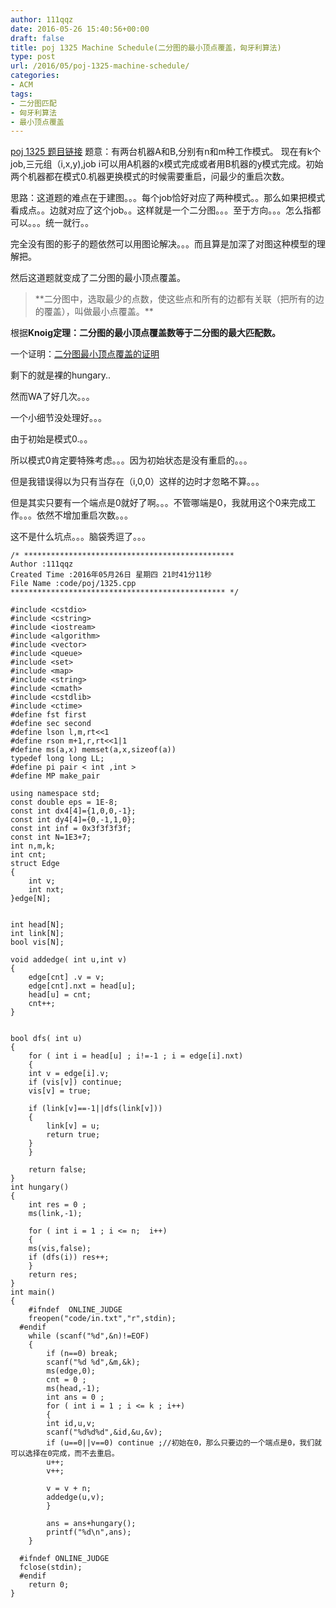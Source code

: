 ```yaml
---
author: 111qqz
date: 2016-05-26 15:40:56+00:00
draft: false
title: poj 1325 Machine Schedule(二分图的最小顶点覆盖，匈牙利算法)
type: post
url: /2016/05/poj-1325-machine-schedule/
categories:
- ACM
tags:
- 二分图匹配
- 匈牙利算法
- 最小顶点覆盖
---
```


[poj 1325 题目链接](http://poj.org/problem?id=1325)
题意：有两台机器A和B,分别有n和m种工作模式。 现在有k个job,三元组（i,x,y),job i可以用A机器的x模式完成或者用B机器的y模式完成。初始两个机器都在模式0.机器更换模式的时候需要重启，问最少的重启次数。



思路：这道题的难点在于建图。。。每个job恰好对应了两种模式。。那么如果把模式看成点。。边就对应了这个job。。这样就是一个二分图。。。至于方向。。。怎么指都可以。。。统一就行。。

完全没有图的影子的题依然可以用图论解决。。。而且算是加深了对图这种模型的理解把。



然后这道题就变成了二分图的最小顶点覆盖。


<blockquote>**二分图中，选取最少的点数，使这些点和所有的边都有关联（把所有的边的覆盖），叫做最小点覆盖。**</blockquote>


根据**Knoig定理：二分图的最小顶点覆盖数等于二分图的最大匹配数。**

一个证明：[二分图最小顶点覆盖的证明](http://www.cnblogs.com/g0feng/archive/2012/11/05/2755713.html)



剩下的就是裸的hungary..

然而WA了好几次。。。

一个小细节没处理好。。。

由于初始是模式0.。。

所以模式0肯定要特殊考虑。。。因为初始状态是没有重启的。。。

但是我错误得以为只有当存在（i,0,0）这样的边时才忽略不算。。。

但是其实只要有一个端点是0就好了啊。。。不管哪端是0，我就用这个0来完成工作。。。依然不增加重启次数。。。

这不是什么坑点。。。脑袋秀逗了。。。





 

    
    /* ***********************************************
    Author :111qqz
    Created Time :2016年05月26日 星期四 21时41分11秒
    File Name :code/poj/1325.cpp
    ************************************************ */
    
    #include <cstdio>
    #include <cstring>
    #include <iostream>
    #include <algorithm>
    #include <vector>
    #include <queue>
    #include <set>
    #include <map>
    #include <string>
    #include <cmath>
    #include <cstdlib>
    #include <ctime>
    #define fst first
    #define sec second
    #define lson l,m,rt<<1
    #define rson m+1,r,rt<<1|1
    #define ms(a,x) memset(a,x,sizeof(a))
    typedef long long LL;
    #define pi pair < int ,int >
    #define MP make_pair
    
    using namespace std;
    const double eps = 1E-8;
    const int dx4[4]={1,0,0,-1};
    const int dy4[4]={0,-1,1,0};
    const int inf = 0x3f3f3f3f;
    const int N=1E3+7;
    int n,m,k;
    int cnt;
    struct Edge
    {
        int v;
        int nxt;
    }edge[N];
    
    
    int head[N];
    int link[N];
    bool vis[N];
    
    void addedge( int u,int v)
    {
        edge[cnt] .v = v;
        edge[cnt].nxt = head[u];
        head[u] = cnt;
        cnt++;
    }
    
    
    bool dfs( int u)
    {
        for ( int i = head[u] ; i!=-1 ; i = edge[i].nxt)
        {
    	int v = edge[i].v;
    	if (vis[v]) continue;
    	vis[v] = true;
    
    	if (link[v]==-1||dfs(link[v]))
    	{
    	    link[v] = u;
    	    return true;
    	}
        }
    
        return false;
    }
    int hungary()
    {
        int res = 0 ;
        ms(link,-1);
    
        for ( int i = 1 ; i <= n;  i++)
        {
    	ms(vis,false);
    	if (dfs(i)) res++;
        }
        return res;
    }
    int main()
    {
    	#ifndef  ONLINE_JUDGE 
    	freopen("code/in.txt","r",stdin);
      #endif
    	while (scanf("%d",&n)!=EOF)
    	{
    	    if (n==0) break;
    	    scanf("%d %d",&m,&k);
    	    ms(edge,0);
    	    cnt = 0 ;
    	    ms(head,-1);
    	    int ans = 0 ;
    	    for ( int i = 1 ; i <= k ; i++)
    	    {
    		int id,u,v;
    		scanf("%d%d%d",&id,&u,&v);
    		if (u==0||v==0) continue ;//初始在0，那么只要边的一个端点是0，我们就可以选择在0完成，而不去重启。
    		u++;
    		v++;
    
    		v = v + n;
    		addedge(u,v);
    	    }
    
    	    ans = ans+hungary();
    	    printf("%d\n",ans);
    	}
    
      #ifndef ONLINE_JUDGE  
      fclose(stdin);
      #endif
        return 0;
    }
    



